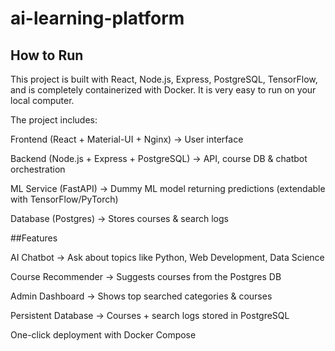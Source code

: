 # ai-learning-platform

## How to Run 
This project is built with React, Node.js, Express, PostgreSQL, TensorFlow, and is completely containerized with Docker.
It is very easy to run on your local computer.



The project includes:

Frontend (React + Material-UI + Nginx) → User interface

Backend (Node.js + Express + PostgreSQL) → API, course DB & chatbot orchestration

ML Service (FastAPI) → Dummy ML model returning predictions (extendable with TensorFlow/PyTorch)

Database (Postgres) → Stores courses & search logs

##Features

AI Chatbot → Ask about topics like Python, Web Development, Data Science

Course Recommender → Suggests courses from the Postgres DB

Admin Dashboard → Shows top searched categories & courses

Persistent Database → Courses + search logs stored in PostgreSQL

One-click deployment with Docker Compose
